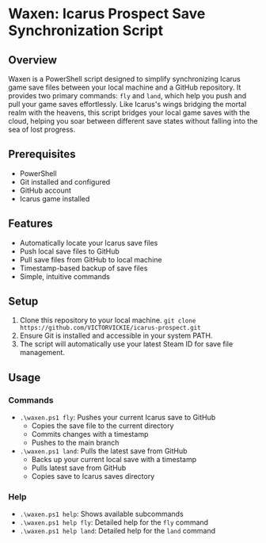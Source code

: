 # Waxen: Icarus Prospect Save Synchronization Script

## Overview

Waxen is a PowerShell script designed to simplify synchronizing Icarus game save files between your local machine and a GitHub repository. 
It provides two primary commands: `fly` and `land`, which help you push and pull your game saves effortlessly.
Like Icarus's wings bridging the mortal realm with the heavens, this script bridges your local game saves with the cloud, 
helping you soar between different save states without falling into the sea of lost progress.

## Prerequisites

-   PowerShell
-   Git installed and configured
-   GitHub account
-   Icarus game installed

## Features

-   Automatically locate your Icarus save files
-   Push local save files to GitHub
-   Pull save files from GitHub to local machine
-   Timestamp-based backup of save files
-   Simple, intuitive commands

## Setup

1.  Clone this repository to your local machine.
`git clone https://github.com/VICTORVICKIE/icarus-prospect.git`
2.  Ensure Git is installed and accessible in your system PATH.
3.  The script will automatically use your latest Steam ID for save file management.

## Usage

### Commands

-   `.\waxen.ps1 fly`: Pushes your current Icarus save to GitHub
    -   Copies the save file to the current directory
    -   Commits changes with a timestamp
    -   Pushes to the main branch
-   `.\waxen.ps1 land`: Pulls the latest save from GitHub
    -   Backs up your current local save with a timestamp
    -   Pulls latest save from GitHub
    -   Copies save to Icarus saves directory

### Help

-   `.\waxen.ps1 help`: Shows available subcommands
-   `.\waxen.ps1 help fly`: Detailed help for the `fly` command
-   `.\waxen.ps1 help land`: Detailed help for the `land` command
